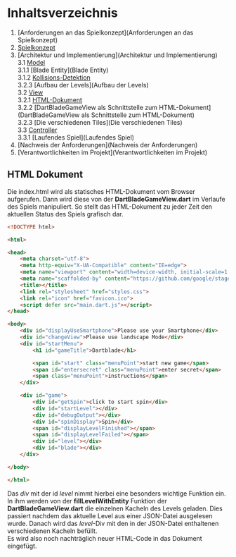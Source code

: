 # Inhaltsverzeichnis

1. [Anforderungen an das Spielkonzept](Anforderungen an das Spielkonzept)
2. [Spielkonzept](Spielkonzept)
3. [Architektur und Implementierung](Architektur und Implementierung)  
   3.1 [Model](Model)  
   3.1.1 [Blade Entity](Blade Entity)  
   3.1.2 [Kollisions-Detektion](Kollisions-Detektion)  
   3.2.3 [Aufbau der Levels](Aufbau der Levels)  
   3.2 [View](View)  
   3.2.1 [HTML-Dokument](HTML-Dokument)  
   3.2.2 [DartBladeGameView als Schnittstelle zum HTML-Dokument](DartBladeGameView als Schnittstelle zum HTML-Dokument)  
   3.2.3 [Die verschiedenen Tiles](Die verschiedenen Tiles)  
   3.3 [Controller](Controller)  
   3.3.1 [Laufendes Spiel](Laufendes Spiel)  
4. [Nachweis der Anforderungen](Nachweis der Anforderungen)
5. [Verantwortlichkeiten im Projekt](Verantwortlichkeiten im Projekt)  

## HTML Dokument 

Die index.html wird als statisches HTML-Dokument vom Browser aufgerufen. Dann wird diese von der **DartBladeGameView.dart** im Verlaufe des Spiels manipuliert. So stellt das HTML-Dokument zu jeder Zeit den aktuellen Status des Spiels grafisch dar.  

```html
<!DOCTYPE html>

<html>

<head>
    <meta charset="utf-8">
    <meta http-equiv="X-UA-Compatible" content="IE=edge">
    <meta name="viewport" content="width=device-width, initial-scale=1.0, maximum-scale=1.0, user-scalable=no">
    <meta name="scaffolded-by" content="https://github.com/google/stagehand">
    <title></title>
    <link rel="stylesheet" href="styles.css">
    <link rel="icon" href="favicon.ico">
    <script defer src="main.dart.js"></script>
</head>

<body>
    <div id="displayUseSmartphone">Please use your Smartphone</div>
    <div id="changeView">Please use landscape Mode</div>
    <div id="startMenu">
        <h1 id="gameTitle">Dartblade</h1>

        <span id="start" class="menuPoint">start new game</span>
        <span id="entersecret" class="menuPoint">enter secret</span>
        <span class="menuPoint">instructions</span>
    </div>

    <div id="game">
        <div id="getSpin">click to start spin</div>
        <div id="startLevel"></div>
        <div id="debugOutput"></div>
        <div id="spinDisplay">Spin</div>
        <span id="displayLevelFinished"></span>
        <span id="displayLevelFailed"></span>
        <div id="level"></div>
        <div id="blade"></div>
    </div>

</body>

</html>
```  

Das *div* mit der id *level* nimmt hierbei eine besonders wichtige Funktion ein. In ihm werden von der **fillLevelWithEntity** Funktion der **DartBladeGameView.dart** die einzelnen Kacheln des Levels geladen. Dies passiert nachdem das aktuelle Level aus einer JSON-Datei ausgelesen wurde. Danach wird das *level*-Div mit den in der JSON-Datei enthaltenen verschiedenen Kacheln befüllt.  
Es wird also noch nachträglich neuer HTML-Code in das Dokument eingefügt.